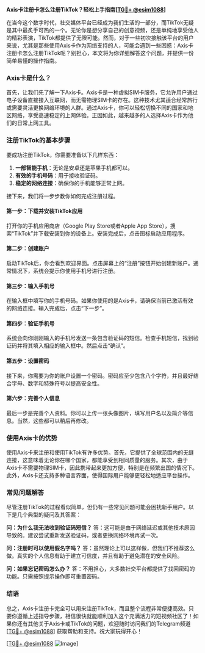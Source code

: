 **Axis卡注册卡怎么注册TikTok？轻松上手指南[[TG💪+ @esim1088](https://t.me/s/esim1088)]**

在当今这个数字时代，社交媒体平台已经成为我们生活的一部分，而TikTok无疑是其中最炙手可热的一个。无论你是想分享自己的创意视频，还是单纯地享受他人的精彩表演，TikTok都提供了无限可能。然而，对于一些初次接触该平台的用户来说，尤其是那些使用Axis卡作为网络支持的人，可能会遇到一些困惑：Axis卡注册卡怎么注册TikTok呢？别担心，本文将为你详细解答这个问题，并提供一份简单易懂的操作指南。

### Axis卡是什么？

首先，让我们先了解一下Axis卡。Axis卡是一种虚拟SIM卡服务，它允许用户通过电子设备直接接入互联网，而无需物理SIM卡的存在。这种技术尤其适合经常旅行或需要灵活更换网络环境的人群。通过Axis卡，你可以轻松切换不同的国家和地区网络，享受高速稳定的上网体验。正因如此，越来越多的人选择Axis卡作为他们的日常上网工具。

### 注册TikTok的基本步骤

要成功注册TikTok，你需要准备以下几样东西：

1. **一部智能手机**：无论是安卓还是苹果手机都可以。
2. **有效的手机号码**：用于接收验证码。
3. **稳定的网络连接**：确保你的手机能够正常上网。

接下来，我们将一步步教你如何完成注册过程。

#### 第一步：下载并安装TikTok应用

打开你的手机应用商店（Google Play Store或者Apple App Store），搜索“TikTok”并下载安装到你的设备上。安装完成后，点击图标启动应用程序。

#### 第二步：创建账户

启动TikTok后，你会看到欢迎界面。点击屏幕上的“注册”按钮开始创建新账户。通常情况下，系统会提示你使用手机号进行注册。

#### 第三步：输入手机号

在输入框中填写你的手机号码。如果你使用的是Axis卡，请确保当前已激活有效的网络连接。输入完成后，点击“下一步”。

#### 第四步：验证手机号

系统会向你刚刚输入的手机号发送一条包含验证码的短信。检查手机短信，找到验证码并将其填入相应的输入框中。然后点击“确认”。

#### 第五步：设置密码

接下来，你需要为你的账户设置一个密码。密码应至少包含八个字符，并且最好结合字母、数字和特殊符号以提高安全性。

#### 第六步：完善个人信息

最后一步是完善个人资料。你可以上传一张头像图片，填写用户名以及简介等信息。当然，这些都可以稍后再修改。

### 使用Axis卡的优势

使用Axis卡来注册和使用TikTok有许多优势。首先，它提供了全球范围内的无缝连接，这意味着无论你在哪个国家，都能享受到相同质量的服务。其次，由于Axis卡不需要物理SIM卡，因此携带起来更加方便，特别是在频繁出国的情况下。此外，Axis卡还支持多种语言界面，使得国际用户能够更轻松地适应平台操作。

### 常见问题解答

尽管注册TikTok的过程看似简单，但仍有一些常见问题可能会困扰新手用户。以下是几个典型的疑问及其答案：

**问：为什么我无法收到验证码短信？**
答：这可能是由于网络延迟或其他技术原因导致的。建议尝试重新发送验证码，或者更换网络环境再试一次。

**问：注册时可以使用假名字吗？**
答：虽然理论上可以这样做，但我们不推荐这么做。真实的个人信息有助于建立可信度，并且有助于避免潜在的安全风险。

**问：如果忘记密码怎么办？**
答：不用担心，大多数社交平台都提供了找回密码的功能。只需按照提示操作即可重置密码。

### 结语

总之，Axis卡注册卡完全可以用来注册TikTok，而且整个流程非常便捷高效。只要你遵循上述指导步骤，相信很快就能顺利加入这个充满活力的短视频社区了！如果你还有其他关于Axis卡或TikTok的问题，欢迎随时访问我们的Telegram频道[[TG💪+ @esim1088](https://t.me/s/esim1088)] 获取帮助和支持。祝大家玩得开心！

[[TG💪+ @esim1088](https://t.me/s/esim1088) ![Image](https://i.postimg.cc/4NQfJmqS/Snipaste-2025-05-13-00-14-12.png)]